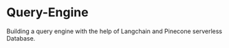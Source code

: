 # Query-Engine
Building a query engine with the help of Langchain and Pinecone serverless Database.

